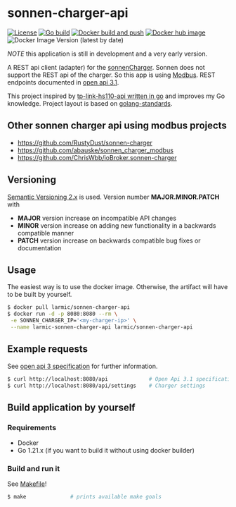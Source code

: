 # sonnen-charger-api

[![License](https://img.shields.io/badge/License-Apache%202.0-blue.svg)](https://opensource.org/licenses/Apache-2.0)
[![Go build](https://github.com/larmic-iot/sonnen-charger-api/actions/workflows/go-build.yml/badge.svg)](https://github.com/larmic-iot/sonnen-charger-api/actions/workflows/go-build.yml)
[![Docker build and push](https://github.com/larmic-iot/sonnen-charger-api/actions/workflows/docker-build-and-push.yml/badge.svg)](https://github.com/larmic-iot/sonnen-charger-api/actions/workflows/docker-build-and-push.yml)
[![Docker hub image](https://img.shields.io/docker/image-size/larmic/sonnen-charger-api?label=dockerhub)](https://hub.docker.com/repository/docker/larmic/sonnen-charger-api)
![Docker Image Version (latest by date)](https://img.shields.io/docker/v/larmic/sonnen-charger-api)

*NOTE* this application is still in development and a very early version.

A REST api client (adapter) for the [sonnenCharger](https://sonnen.de/ladestation-elektroauto/). Sonnen does not support
the REST api of the charger. So this app is using 
[Modbus](https://en.wikipedia.org/wiki/Modbus#:~:text=Modbus%20TCP%2FIP%20or%20Modbus,layers%20already%20provide%20checksum%20protection). REST endpoints documented in [open api 3.1](api/open-api-3.yaml).

This project inspired by [tp-link-hs110-api written in go](https://github.com/larmic/tp-link-hs110-api) and
improves my Go knowledge. Project layout is based on 
[golang-standards](https://github.com/golang-standards/project-layout).

## Other sonnen charger api using modbus projects
* https://github.com/RustyDust/sonnen-charger
* https://github.com/abauske/sonnen_charger_modbus
* https://github.com/ChrisWbb/ioBroker.sonnen-charger

## Versioning

[Semantic Versioning 2.x](https://semver.org/) is used. Version number **MAJOR.MINOR.PATCH** with

* **MAJOR** version increase on incompatible API changes
* **MINOR** version increase on adding new functionality in a backwards compatible manner
* **PATCH** version increase on backwards compatible bug fixes or documentation

## Usage

The easiest way is to use the docker image. Otherwise, the artifact will have to be built by yourself.

```sh 
$ docker pull larmic/sonnen-charger-api
$ docker run -d -p 8080:8080 --rm \
 -e SONNEN_CHARGER_IP='<my-charger-ip>' \
 --name larmic-sonnen-charger-api larmic/sonnen-charger-api
```

## Example requests

See [open api 3 specification](api/open-api-3.yaml) for further information.

```sh 
$ curl http://localhost:8080/api             # Open Api 3.1 specification
$ curl http://localhost:8080/api/settings    # Charger settings
```

## Build application by yourself

### Requirements

* Docker
* Go 1.21.x (if you want to build it without using docker builder)

### Build and run it

See [Makefile](Makefile)!

```sh 
$ make              # prints available make goals
```